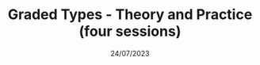 ---
title: Graded Types - Theory and Practice (four sessions)
date: 24/07/2023
year: 2023
pos: 1
venue: "Scottish Programming Languages and Verification Summer School"
event-url: https://splv23.github.io/
slides-pdf: https://granule-project.github.io/splv23
---